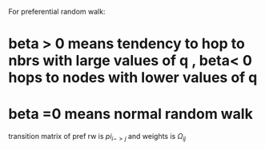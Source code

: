 For preferential random walk:
# beta > 0 means tendency to hop to nbrs with large values of q , beta< 0 hops to nodes with lower values of q
# beta =0 means normal random walk 

transition matrix of pref rw is $pi_{i -> j}$ and weights is $\Omega_{ij}$
